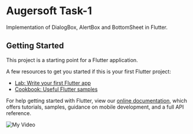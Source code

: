 # Augersoft Task-1

Implementation of DialogBox, AlertBox and BottomSheet in Flutter.

## Getting Started

This project is a starting point for a Flutter application.

A few resources to get you started if this is your first Flutter project:

- [Lab: Write your first Flutter app](https://flutter.dev/docs/get-started/codelab)
- [Cookbook: Useful Flutter samples](https://flutter.dev/docs/cookbook)

For help getting started with Flutter, view our
[online documentation](https://flutter.dev/docs), which offers tutorials,
samples, guidance on mobile development, and a full API reference.



![My Video](https://user-images.githubusercontent.com/62956793/137579179-0f0d97b6-814d-4fef-8a18-88af06b453bb.gif)
